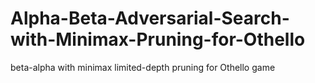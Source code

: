 # Alpha-Beta-Adversarial-Search-with-Minimax-Pruning-for-Othello
beta-alpha with minimax limited-depth pruning for Othello game
